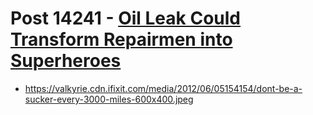 # Post 14241 - [Oil Leak Could Transform Repairmen into Superheroes](https://www.ifixit.com/News/14241/oil-spill)

- https://valkyrie.cdn.ifixit.com/media/2012/06/05154154/dont-be-a-sucker-every-3000-miles-600x400.jpeg
